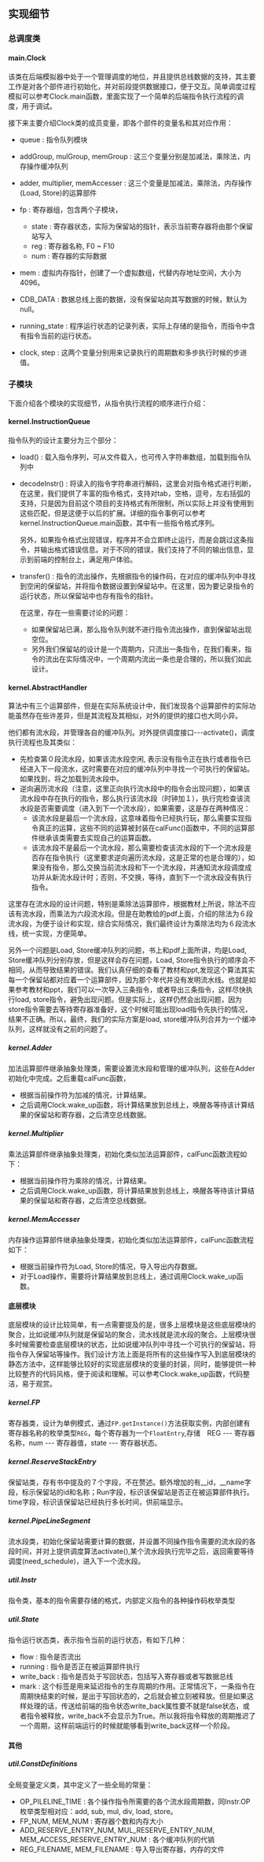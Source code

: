 ## 实现细节

### 总调度类

#### main.Clock

该类在后端模拟器中处于一个管理调度的地位，并且提供总线数据的支持，其主要工作是对各个部件进行初始化，并对前段提供数据接口，便于交互。简单调度过程模拟可以参考Clock.main函数，里面实现了一个简单的后端指令执行流程的调度，用于调试。

接下来主要介绍Clock类的成员变量，即各个部件的变量名和其对应作用：

- queue : 指令队列模块
- addGroup, mulGroup, memGroup : 这三个变量分别是加减法，乘除法，内存操作缓冲队列


- adder, multiplier, memAccesser : 这三个变量是加减法，乘除法，内存操作(Load, Store)的运算部件
- fp : 寄存器组，包含两个子模块，
  - state : 寄存器状态，实际为保留站的指针，表示当前寄存器将由那个保留站写入
  - reg : 寄存器名称, F0 ~ F10
  - num : 寄存器的实际数据
- mem : 虚拟内存指针，创建了一个虚拟数组，代替内存地址空间，大小为4096。
- CDB_DATA : 数据总线上面的数据，没有保留站向其写数据的时候，默认为null。
- running_state : 程序运行状态的记录列表，实际上存储的是指令，而指令中含有指令当前的运行状态。
- clock, step : 这两个变量分别用来记录执行的周期数和多步执行时候的步进值。

### 子模块

下面介绍各个模块的实现细节，从指令执行流程的顺序进行介绍：

#### kernel.InstructionQueue

指令队列的设计主要分为三个部分：

- load() : 载入指令序列，可从文件载入，也可传入字符串数组，加载到指令队列中

- decodeInstr() : 将读入的指令字符串进行解码，这里会对指令格式进行判断，在这里，我们提供了丰富的指令格式，支持对tab，空格，逗号，左右括弧的支持，只是因为目前这个项目的支持格式有所限制，所以实际上并没有使用到这些匹配，但是这便于以后的扩展。详细的指令事例可以参考kernel.InstructionQueue.main函数，其中有一些指令格式序列。

  另外，如果指令格式出现错误，程序并不会立即终止运行，而是会跳过这条指令，并输出格式错误信息。对于不同的错误，我们支持了不同的输出信息，显示到前端的控制台上，满足用户体验。

- transfer() : 指令的流出操作，先根据指令的操作码，在对应的缓冲队列中寻找到空闲的保留站，并将指令数据设置到保留站中。在这里，因为要记录指令的运行状态，所以保留站中也存有指令的指针。

  在这里，存在一些需要讨论的问题：

  - 如果保留站已满，那么指令队列就不进行指令流出操作，直到保留站出现空位。
  - 另外我们保留站的设计是一个周期内，只流出一条指令，在我们看来，指令的流出在实际情况中，一个周期内流出一条也是合理的，所以我们如此设计。

#### kernel.AbstractHandler

算法中有三个运算部件，但是在实际系统设计中，我们发现各个运算部件的实际功能虽然存在些许差异，但是其流程及其相似，对外的提供的接口也大同小异。

他们都有流水段，并管理各自的缓冲队列。对外提供调度接口---activate()，调度执行流程也及其类似：

- 先检查第０段流水段，如果该流水段空闲, 表示没有指令正在执行或者指令已经进入下一段流水，这时需要在对应的缓冲队列中寻找一个可执行的保留站。如果找到，将之加载到流水段中。
- 逆向遍历流水段（注意，这里正向执行流水段中的指令会出现问题），如果该流水段中存在执行的指令，那么执行该流水段（时钟加１），执行完检查该流水段是否需要调度（进入到下一个流水段），如果需要，这是存在两种情况：
  - 该流水段是最后一个流水段，这意味着指令已经执行玩，那么需要实现指令真正的运算，这些不同的运算被封装在calFunc()函数中，不同的运算部件继承该类需要去实现自己的运算函数。
  - 该流水段不是最后一个流水段，那么需要检查该流水段的下一个流水段是否存在指令执行（这里要求逆向遍历流水段，这是正常的也是合理的），如果没有指令，那么交换当前流水段和下一个流水段，并通知流水段调度成功并从新流水段计时；否则，不交换，等待，直到下一个流水段没有执行指令。

这里存在流水段的设计问题，特别是乘除法运算部件，根据教材上所说，除法不应该有流水段，而乘法为六段流水段。但是在助教给的pdf上面，介绍的除法为６段流水段，为便于设计和实现，综合实际情况，我们最终设计为乘除法均为６段流水线，统一实现，方便简单。

另外一个问题是Load, Store缓冲队列的问题，书上和pdf上面所讲，均是Load, Store缓冲队列分别存放，但是这样会存在问题，Load, Store指令执行的顺序会不相同，从而导致结果的错误。我们认真仔细的查看了教材和ppt,发现这个算法其实每一个保留站都对应着一个运算部件，因为那个年代并没有发明流水线。也就是如果参考教材和ppt，我们可以一次导入三条指令，或者导出三条指令，这样尽快执行load, store指令，避免出现问题。但是实际上，这样仍然会出现问题，因为store指令需要去等待寄存器准备好，这个时候可能出现load指令先执行的情况，结果不正确。所以，最终，我们的实际方案是load, store缓冲队列合并为一个缓冲队列，这样就没有之前的问题了。

##### kernel.Adder

加法运算部件继承抽象处理类，需要设置流水段和管理的缓冲队列，这些在Adder初始化中完成。之后重载calFunc函数，

- 根据当前操作符为加减的情况，计算结果。
- 之后调用Clock.wake_up函数，将计算结果放到总线上，唤醒各等待该计算结果的保留站和寄存器，之后清空总线数据。

##### kernel.Multiplier

乘法运算部件继承抽象处理类，初始化类似加法运算部件，calFunc函数流程如下：

- 根据当前操作符为乘除的情况，计算结果。
- 之后调用Clock.wake_up函数，将计算结果放到总线上，唤醒各等待该计算结果的保留站和寄存器，之后清空总线数据。

##### kernel.MemAccesser

内存操作运算部件继承抽象处理类，初始化类似加法运算部件，calFunc函数流程如下：

- 根据当前操作符为Load, Store的情况，导入导出内存数据。
- 对于Load操作，需要将计算结果放到总线上，通过调用Clock.wake_up函数。

#### 底层模块

底层模块的设计比较简单，有一点需要提及的是，很多上层模块是这些底层模块的聚合，比如说缓冲队列就是保留站的聚合，流水线就是流水段的聚合。上层模块很多时候需要检查底层模块的状态，比如说缓冲队列中寻找一个可执行的保留站，将指令存入保留站等操作。我们设计方法上面是将所有的这些操作写入到底层模块的静态方法中，这样能够比较好的实现底层模块的变量的封装，同时，能够提供一种比较整齐的代码风格，便于阅读和理解。可以参考Clock.wake_up函数，代码整洁，易于观赏。

##### kernel.FP

寄存器类，设计为单例模式，通过`FP.getInstance()`方法获取实例，内部创建有寄存器名称的枚举类型`REG`，每个寄存器为一个`FloatEntry`,存储　REG --- 寄存器名称，num --- 寄存器值，state --- 寄存器状态。

##### kernel.ReserveStackEntry

保留站类，存有书中提及的７个字段，不在赘述。额外增加的有\_\_id，\_\_name字段，标示保留站的id和名称；Run字段，标识该保留站是否正在被运算部件执行。time字段，标识该保留站已经执行多长时间，供前端显示。

##### kernel.PipeLineSegment

流水段类，初始化保留站需要计算的数据，并设置不同操作指令需要的流水段的各段时间，并对上提供调度算法activate(),某个流水段执行完毕之后，返回需要等待调度(need_schedule)，进入下一个流水段。

##### util.Instr

指令类，基本的指令需要存储的格式，内部定义指令的各种操作码枚举类型

##### util.State

指令运行状态类，表示指令当前的运行状态，有如下几种：

- flow : 指令是否流出
- running : 指令是否正在被运算部件执行
- write_back : 指令是否处于写回状态，包括写入寄存器或者写数据总线
- mark : 这个标签是用来延迟指令的生存周期的作用。正常情况下，一条指令在周期快结束的时候，是出于写回状态的，之后就会被立刻被释放。但是如果这样处理的话，传送给前端的指令状态write_back属性要不就是false状态，或者指令被释放，write_back不会显示为True。所以我将指令释放的周期推迟了一个周期，这样前端运行的时候就能够看到write_back这样一个阶段。

#### 其他

##### util.ConstDefinitions

全局变量定义类，其中定义了一些全局的常量：

- OP_PILELINE_TIME : 各个操作指令所需要的各个流水段周期数，同Instr.OP枚举类型相对应：add, sub, mul, div, load, store。
- FP_NUM, MEM_NUM : 寄存器个数和内存大小
- ADD_RESERVE_ENTRY_NUM, MUL_RESERVE_ENTRY_NUM, MEM_ACCESS_RESERVE_ENTRY_NUM : 各个缓冲队列的代销
- REG_FILENAME, MEM_FILENAME : 导入导出寄存器，内存的文件



